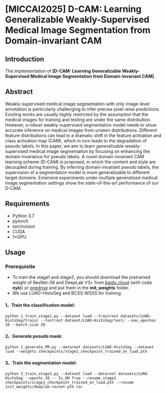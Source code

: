 # [MICCAI2025] D-CAM: Learning Generalizable Weakly-Supervised Medical Image Segmentation from Domain-invariant CAM

## Introduction
The implementation of **[D-CAM: Learning Generalizable Weakly-Supervised Medical Image Segmentation from Domain-invariant CAM]**.

## Abstract
Weakly-supervised medical image segmentation with only image-level annotation is particularly challenging to infer precise pixel-wise predictions. Existing works are usually highly restricted by the assumption that the medical images for training and testing are under the same distribution. However, a robust weakly-supervised segmentation model needs to show accurate inference on medical images from unseen distributions. Different feature distributions can lead to a dramatic shift in the feature activation and class activation map (CAM), which in turn leads to the degradation of pseudo labels. In this paper, we aim to learn generalizable weakly-supervised medical image segmentation by focusing on enhancing the domain invariance for pseudo labels. A novel domain-invariant CAM learning scheme (D-CAM) is proposed, in which the content and style are decoupled during training. By inferring domain-invariant pseudo labels, the supervision of a segmentation model is more generalizable to different target domains. Extensive experiments under multiple generalized medical image segmentation settings show the state-of-the-art performance of our D-CAM.

## Requirements
- Python 3.7
- pytorch
- torchvision
- CUDA
- 1×GPU

## Usage
### Prerequisite
- To train the stage1 and stage2, you should download the pretrained weight of ResNet-38 and DeepLab V3+ from [baidu cloud](https://pan.baidu.com/s/1sQp4Na-883pSxgMWK4wcRQ) (with code **nylc**) or [onedrive](https://1drv.ms/u/s!AgOtqK2ZncKlgoRobleElpBC5rbf7A?e=bDfqks) and put them in the **init_weights** folder.
- We use LUAD-HistoSeg and BCSS-WSSS for training.

#### 1、Train the classification model: 

```
python 1_train_stage1.py --dataset luad --trainroot datasets/LUAD-HistoSeg/train/ --testroot dataset/LUAD-HistoSeg/test/ --max_epoches 20 --batch_size 20
```
#### 2、Generate pesudo mask: 

```
python 2_generate_PM.py --dataroot datasets/LUAD-HistoSeg --dataset luad --weights checkpoints/stage1_checkpoint_trained_on_luad.pth
```
#### 3、Train the segmentation model: 

```
python 3_train_stage2.py --dataset luad --dataroot datasets/LUAD-HistoSeg --epochs 20 -- Is_GM True --resume_stage1 checkpoints/stage1_checkpoint_trained_on_luad.pth --resume init_weights/deeplab-resnet.pth.tar
```
